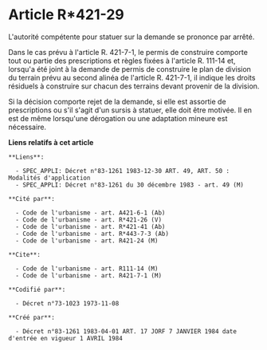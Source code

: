 # Article R*421-29

L'autorité compétente pour statuer sur la demande se prononce par arrêté.

Dans le cas prévu à l'article R. 421-7-1, le permis de construire comporte tout ou partie des prescriptions et règles fixées
à l'article R. 111-14 et, lorsqu'a été joint à la demande de permis de construire le plan de division du terrain prévu au
second alinéa de l'article R. 421-7-1, il indique les droits résiduels à construire sur chacun des terrains devant provenir
de la division.

Si la décision comporte rejet de la demande, si elle est assortie de prescriptions ou s'il s'agit d'un sursis à statuer, elle
doit être motivée. Il en est de même lorsqu'une dérogation ou une adaptation mineure est nécessaire.

**Liens relatifs à cet article**

	**Liens**:

	  - SPEC_APPLI: Décret n°83-1261 1983-12-30 ART. 49, ART. 50 : Modalités d'application
	  - SPEC_APPLI: Décret n°83-1261 du 30 décembre 1983 - art. 49 (M)

	**Cité par**:

	  - Code de l'urbanisme - art. A421-6-1 (Ab)
	  - Code de l'urbanisme - art. R*421-26 (V)
	  - Code de l'urbanisme - art. R*421-41 (Ab)
	  - Code de l'urbanisme - art. R*443-7-3 (Ab)
	  - Code de l'urbanisme - art. R421-24 (M)

	**Cite**:

	  - Code de l'urbanisme - art. R111-14 (M)
	  - Code de l'urbanisme - art. R421-7-1 (M)

	**Codifié par**:

	  - Décret n°73-1023 1973-11-08

	**Créé par**:

	  - Décret n°83-1261 1983-04-01 ART. 17 JORF 7 JANVIER 1984 date d'entrée en vigueur 1 AVRIL 1984

